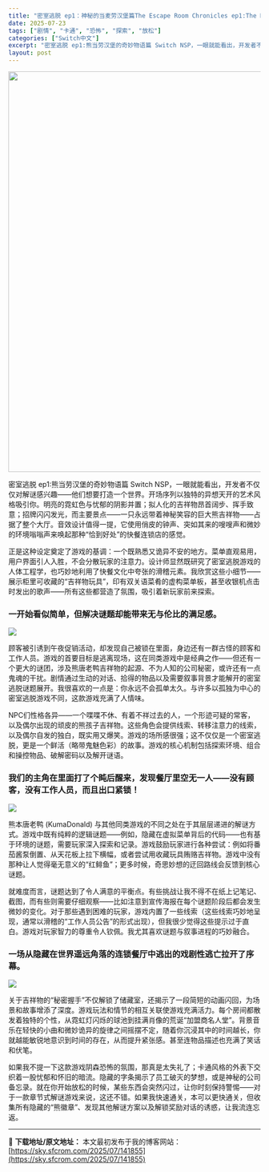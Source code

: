 ```yaml
---
title: "密室逃脱 ep1：神秘的当麦劳汉堡篇The Escape Room Chronicles ep1:The Mysterious KumaDonald’s Switch NSP中文"
date: 2025-07-23
tags: ["剧情", "卡通", "恐怖", "探索", "放松"]
categories: ["Switch中文"]
excerpt: "密室逃脱 ep1:熊当劳汉堡的奇妙物语篇 Switch NSP，一眼就能看出，开发者不仅仅对解谜感兴趣——他们想要打造一个世界。开场序列以独特的异想天开的艺术风格吸引你。明亮的霓虹色与忧郁的阴影并置；拟人化的吉祥物昂首阔步、挥手致意；招牌闪闪发光，而主要景点——一只永远带着神秘笑容的巨大熊吉祥物——&hellip;"
layout: post
---
```


<img class="aligncenter size-full wp-image-141856" src="https://sky.sfcrom.com/wp-content/uploads/2025/07/2025072304474977.webp" alt="" width="550" height="800" />

密室逃脱 ep1:熊当劳汉堡的奇妙物语篇 Switch NSP，一眼就能看出，开发者不仅仅对解谜感兴趣——他们想要打造一个世界。开场序列以独特的异想天开的艺术风格吸引你。明亮的霓虹色与忧郁的阴影并置；拟人化的吉祥物昂首阔步、挥手致意；招牌闪闪发光，而主要景点——一只永远带着神秘笑容的巨大熊吉祥物——占据了整个大厅。音效设计值得一提，它使用俏皮的钟声、突如其来的嗖嗖声和微妙的环境嗡嗡声来唤起那种“恰到好处”的快餐连锁店的感觉。

正是这种设定奠定了游戏的基调：一个既熟悉又诡异不安的地方。菜单直观易用，用户界面引人入胜，不会分散玩家的注意力。设计师显然既研究了密室逃脱游戏的人体工程学，也巧妙地利用了快餐文化中夸张的滑稽元素。我欣赏这些小细节——展示柜里可收藏的“吉祥物玩具”，印有双关语菜肴的虚构菜单板，甚至收银机点击时发出的歌声——所有这些都营造了氛围，吸引着新玩家前来探索。
<h3>一开始看似简单，但解决谜题却能带来无与伦比的满足感。</h3>
<img src="https://img-eshop.cdn.nintendo.net/i/a4cdbe02f15f618725e7e186dee31bc663e7d1c3be7f540321b678931a2afdf8.jpg?w=1000" />

顾客被引诱到午夜促销活动，却发现自己被锁在里面，身边还有一群古怪的顾客和工作人员。游戏的首要目标是逃离现场，这在同类游戏中是经典之作——但还有一个更大的谜团，涉及熊唐老鸭吉祥物的起源、不为人知的公司秘密，或许还有一点鬼魂的干扰。剧情通过生动的对话、拾得的物品以及需要叙事背景才能解开的密室逃脱谜题展开。我很喜欢的一点是：你永远不会孤单太久。与许多以孤独为中心的密室逃脱游戏不同，这款游戏充满了人情味。

NPC们性格各异——一个喋喋不休、有着不祥过去的人，一个形迹可疑的常客，以及偶尔出现的顽皮的熊孩子吉祥物。这些角色会提供线索、转移注意力的线索，以及偶尔自发的独白，既实用又爆笑。游戏的场所感很强；这不仅仅是一个密室逃脱，更是一个鲜活（略带鬼魅色彩）的故事。游戏的核心机制包括探索环境、组合和操控物品、破解密码以及解开谜语。
<h3>我们的主角在里面打了个盹后醒来，发现餐厅里空无一人——没有顾客，没有工作人员，而且出口紧锁！</h3>
<img src="https://img-eshop.cdn.nintendo.net/i/10cce66b11a5b4a6a3c1fbcb17728d52e87723af62d1aecb73268555645dc4dd.jpg?w=1000" />

熊本唐老鸭 (KumaDonald) 与其他同类游戏的不同之处在于其层层递进的解谜方式。游戏中既有纯粹的逻辑谜题——例如，隐藏在虚拟菜单背后的代码——也有基于环境的谜题，需要玩家深入探索和记录。游戏鼓励玩家进行各种尝试：例如将番茄酱泵倒置、从天花板上拉下横幅，或者尝试用收藏玩具贿赂吉祥物。游戏中没有那种让人觉得毫无意义的“红鲱鱼”；更多时候，奇思妙想的迂回路线会反馈到核心谜题。

就难度而言，谜题达到了令人满意的平衡点。有些挑战让我不得不在纸上记笔记、截图，而有些则需要仔细观察——比如注意到宣传海报在每个谜题阶段后都会发生微妙的变化。对于那些遇到困难的玩家，游戏内置了一些线索（这些线索巧妙地呈现，通常以滑稽的“工作人员公告”的形式出现），但我很少觉得这些提示过于直白。游戏对玩家智力的尊重令人钦佩。我尤其喜欢谜题与叙事进程的巧妙融合。
<h3>一场从隐藏在世界遥远角落的连锁餐厅中逃出的戏剧性逃亡拉开了序幕。</h3>
<img src="https://img-eshop.cdn.nintendo.net/i/f2bda3ddac2c266398ca759abe5ad80900c0544bfc33e14731fa495bf2d4231b.jpg?w=1000" />

关于吉祥物的“秘密握手”不仅解锁了储藏室，还揭示了一段简短的动画闪回，为场景和故事增添了深度。游戏玩法和情节的相互关联使游戏充满活力。每个房间都散发着独特的个性，从霓虹灯闪烁的球池到挂满肖像的荒诞“加盟商名人堂”。背景音乐在轻快的小曲和微妙诡异的旋律之间摇摆不定，随着你沉浸其中的时间越长，你就越能敏锐地意识到时间的存在，从而提升紧张感。甚至连物品描述也充满了笑话和伏笔。

如果我不提一下这款游戏阴森恐怖的氛围，那真是太失礼了；卡通风格的外表下交织着一股忧郁和怀旧的暗流。隐藏的字条揭示了员工破灭的梦想，或是神秘的公司备忘录。就在你开始放松的时候，某些东西会突然闪过，让你时刻保持警惕——对于一款章节式解谜游戏来说，这还不错。如果我快速通关，本可以更快通关，但收集所有隐藏的“熊徽章”、发现其他解谜方案以及解锁奖励对话的诱惑，让我流连忘返。

---
📖 **下载地址/原文地址：** 本文最初发布于我的博客网站：[https://sky.sfcrom.com/2025/07/141855](https://sky.sfcrom.com/2025/07/141855)
